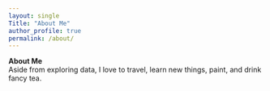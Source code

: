 ```yaml
---
layout: single
Title: "About Me"
author_profile: true
permalink: /about/
---
```


**About Me**  
Aside from exploring data, I love to travel, learn new things, paint, and drink fancy tea. 
